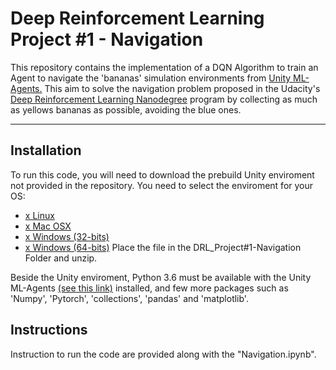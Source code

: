 # Deep Reinforcement Learning Project #1 - Navigation

This repository contains the implementation of a DQN Algorithm to train an Agent to navigate the 'bananas' simulation environments from [Unity ML-Agents.](https://github.com/Unity-Technologies/ml-agents/blob/master/docs/Installation.md)
This aim to solve the navigation problem proposed in the Udacity's [Deep Reinforcement Learning Nanodegree](https://www.udacity.com/course/deep-reinforcement-learning-nanodegree--nd893) program by collecting as much as yellows bananas as possible, avoiding the blue ones.

---

## Installation

To run this code, you will need to download the prebuild Unity enviroment not provided in the repository. You need to select the enviroment for your OS:
* [x Linux](https://s3-us-west-1.amazonaws.com/udacity-drlnd/P1/Banana/Banana_Linux.zip)
* [x Mac OSX](https://s3-us-west-1.amazonaws.com/udacity-drlnd/P1/Banana/Banana.app.zip)
* [x Windows (32-bits)](https://s3-us-west-1.amazonaws.com/udacity-drlnd/P1/Banana/Banana_Windows_x86.zip)
* [x Windows (64-bits)](https://s3-us-west-1.amazonaws.com/udacity-drlnd/P1/Banana/Banana_Windows_x86_64.zip)
Place the file in the DRL_Project#1-Navigation Folder and unzip.

Beside the Unity enviroment, Python 3.6 must be available with the Unity ML-Agents [(see this link)](https://github.com/Unity-Technologies/ml-agents/blob/master/docs/Installation.md) installed, and few more packages such as 'Numpy', 'Pytorch', 'collections', 'pandas' and 'matplotlib'.
 
## Instructions

Instruction to run the code are provided along with the "Navigation.ipynb". 
